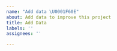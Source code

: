 ```yaml
---
name: "Add data \U0001F60E"
about: Add data to improve this project
title: Add Data
labels: ''
assignees: ''

---
```



